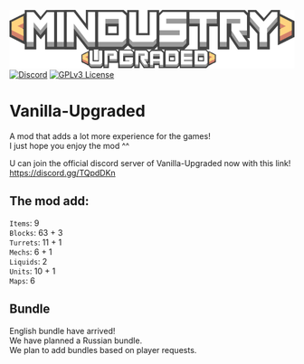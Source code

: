 ![Logo](sprites-override/ui/logo.png) <br>
[![Discord](https://img.shields.io/discord/730535373306069114)](https://discord.gg/TQpdDKn)
[![GPLv3 License](https://img.shields.io/badge/License-GPL%20v3-yellow.svg)](LICENSE.txt)
# Vanilla-Upgraded
A mod that adds a lot more experience for the games!
<br>I just hope you enjoy the mod ^^

U can join the official discord server of Vanilla-Upgraded now with this link!
<br>https://discord.gg/TQpdDKn

## The mod add: 
`Items`: 9
<br>`Blocks`: 63 + 3
<br>`Turrets`: 11 + 1
<br>`Mechs`: 6 + 1
<br>`Liquids`: 2
<br>`Units`: 10 + 1
<br>`Maps`: 6

## Bundle 
English bundle have arrived! 
<br>We have planned a Russian bundle.
<br>We plan to add bundles based on player requests. 

